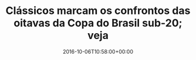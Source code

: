 ---
layout: post
title: "Clássicos marcam os confrontos das oitavas da Copa do Brasil sub-20; veja"
date: 2016-10-06T10:58:00+00:00
external_link: "http://globoesporte.globo.com/pe/caruaru-regiao/futebol/copa-do-brasil/noticia/2016/10/classicos-marcam-os-confrontos-das-oitavas-da-copa-do-brasil-sub-20-veja.html"
categories: news globo.com
---
